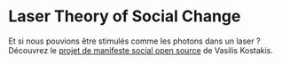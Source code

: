 # Laser Theory of Social Change

Et si nous pouvions être stimulés comme les photons dans un laser ? Découvrez le [projet de manifeste social open source](http://p2pfoundation.net/Laser_Theory_of_Social_Change) de Vasilis Kostakis.